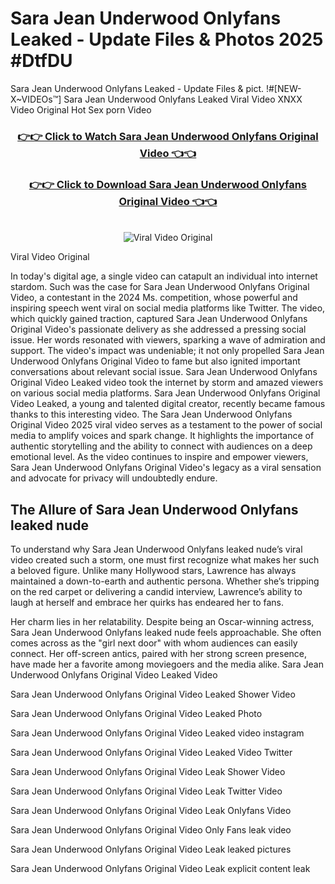 # Sara Jean Underwood Onlyfans Leaked - Update Files & Photos 2025 #DtfDU

Sara Jean Underwood Onlyfans Leaked - Update Files & pict. !#[NEW-X~VIDEOs™] Sara Jean Underwood Onlyfans Leaked Viral Video XNXX Video Original Hot Sex porn Video
<br>
<div align="center">
<h3><a href="https://links2leaks.com?utm_source=sarajeanunderwood&utm_medium=gitlong" rel="nofollow">👉👉 Click to Watch Sara Jean Underwood Onlyfans Original Video 👈👈</a></h3>
<h3><a href="https://links2leaks.com?utm_source=sarajeanunderwood&utm_medium=gitlong" rel="nofollow">👉👉 Click to Download Sara Jean Underwood Onlyfans Original Video 👈👈</a></h3>
<br>
<a href="https://links2leaks.com?utm_source=sarajeanunderwood&utm_medium=gitlong" rel="nofollow"><img src="https://i.ibb.co/Gkj2r4b/banner.png" alt="Viral Video Original" style="max-width: 100%; display: inline-block;" data-target="animated-image.originalImage"></a>
</div>

Viral Video Original

In today's digital age, a single video can catapult an individual into internet stardom. Such was the case for Sara Jean Underwood Onlyfans Original Video, a contestant in the 2024 Ms. competition, whose powerful and inspiring speech went viral on social media platforms like Twitter.
The video, which quickly gained traction, captured Sara Jean Underwood Onlyfans Original Video's passionate delivery as she addressed a pressing social issue. Her words resonated with viewers, sparking a wave of admiration and support. The video's impact was undeniable; it not only propelled Sara Jean Underwood Onlyfans Original Video to fame but also ignited important conversations about relevant social issue.
Sara Jean Underwood Onlyfans Original Video Leaked video took the internet by storm and amazed viewers on various social media platforms. Sara Jean Underwood Onlyfans Original Video Leaked, a young and talented digital creator, recently became famous thanks to this interesting video.
The Sara Jean Underwood Onlyfans Original Video 2025 viral video serves as a testament to the power of social media to amplify voices and spark change. It highlights the importance of authentic storytelling and the ability to connect with audiences on a deep emotional level. As the video continues to inspire and empower viewers, Sara Jean Underwood Onlyfans Original Video's legacy as a viral sensation and advocate for privacy will undoubtedly endure.

<h2>The Allure of Sara Jean Underwood Onlyfans leaked nude</h2>


To understand why Sara Jean Underwood Onlyfans leaked nude’s viral video created such a storm, one must first recognize what makes her such a beloved figure. Unlike many Hollywood stars, Lawrence has always maintained a down-to-earth and authentic persona. Whether she’s tripping on the red carpet or delivering a candid interview, Lawrence’s ability to laugh at herself and embrace her quirks has endeared her to fans.

Her charm lies in her relatability. Despite being an Oscar-winning actress, Sara Jean Underwood Onlyfans leaked nude feels approachable. She often comes across as the "girl next door" with whom audiences can easily connect. Her off-screen antics, paired with her strong screen presence, have made her a favorite among moviegoers and the media alike.
Sara Jean Underwood Onlyfans Original Video Leaked Video

Sara Jean Underwood Onlyfans Original Video Leaked Shower Video

Sara Jean Underwood Onlyfans Original Video Leaked Photo

Sara Jean Underwood Onlyfans Original Video Leaked video instagram

Sara Jean Underwood Onlyfans Original Video Leaked Video Twitter

Sara Jean Underwood Onlyfans Original Video Leak Shower Video

Sara Jean Underwood Onlyfans Original Video Leak Twitter Video

Sara Jean Underwood Onlyfans Original Video Leak Onlyfans Video

Sara Jean Underwood Onlyfans Original Video Only Fans leak video

Sara Jean Underwood Onlyfans Original Video Leak leaked pictures

Sara Jean Underwood Onlyfans Original Video Leak explicit content leak